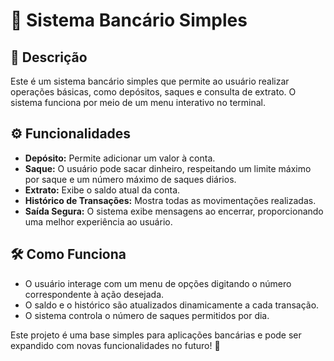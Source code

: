 # 🏦 Sistema Bancário Simples  

## 📌 Descrição  
Este é um sistema bancário simples que permite ao usuário realizar operações básicas, como depósitos, saques e consulta de extrato. O sistema funciona por meio de um menu interativo no terminal.  

## ⚙️ Funcionalidades  
- **Depósito:** Permite adicionar um valor à conta.  
- **Saque:** O usuário pode sacar dinheiro, respeitando um limite máximo por saque e um número máximo de saques diários.  
- **Extrato:** Exibe o saldo atual da conta.  
- **Histórico de Transações:** Mostra todas as movimentações realizadas.  
- **Saída Segura:** O sistema exibe mensagens ao encerrar, proporcionando uma melhor experiência ao usuário.  

## 🛠 Como Funciona  
- O usuário interage com um menu de opções digitando o número correspondente à ação desejada.  
- O saldo e o histórico são atualizados dinamicamente a cada transação.  
- O sistema controla o número de saques permitidos por dia.  

Este projeto é uma base simples para aplicações bancárias e pode ser expandido com novas funcionalidades no futuro! 🚀  
